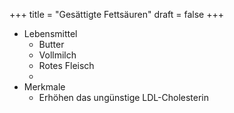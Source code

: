 +++
title = "Gesättigte Fettsäuren"
draft = false
+++

-   Lebensmittel
    -   Butter
    -   Vollmilch
    -   Rotes Fleisch
    -
-   Merkmale
    -   Erhöhen das ungünstige LDL-Cholesterin
